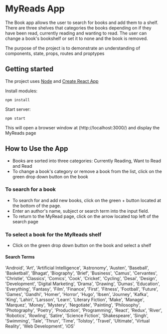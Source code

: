 # MyReads App

The Book app allows the user to search for books and add them to a shelf. There are three shelves that categories the books depending on if they have been read, currently reading and wanting to read. The user can change a book's bookshelf or set it to none and the book is removed. 

The purpose of the project is to demonstrate an understanding of components, state, props, routes and proptypes

## Getting started

The project uses [Node](https://nodejs.org/en/) and [Create React App](https://github.com/facebookincubator/create-react-app)

Install modules:

```
npm install
```

Start server:

```
npm start
```

This will open a browser window at (http://localhost:3000/) and display the MyReads page

## How to Use the App

* Books are sorted into three categories: Currently Reading, Want to Read and Read
* To change a book's category or remove a book from the list, click on the green drop down button on the book


### To search for a book
* To search for and add new books, click on the green + button located at the bottom of the page.
* Enter an author's name, subject or search term into the input field. 
* To return to the MyRead page, click on the arrow located top left of the search page

### To select a book for the MyReads shelf
* Click on the green drop down button on the book and select a shelf

#### Search Terms
'Android', 'Art', 'Artificial Intelligence', 'Astronomy', 'Austen', 'Baseball', 'Basketball', 'Bhagat', 'Biography', 'Brief', 'Business', 'Camus', 'Cervantes', 'Christie', 'Classics', 'Comics', 'Cook', 'Cricket', 'Cycling', 'Desai', 'Design', 'Development', 'Digital Marketing', 'Drama', 'Drawing', 'Dumas', 'Education', 'Everything', 'Fantasy', 'Film', 'Finance', 'First', 'Fitness', 'Football', 'Future', 'Games', 'Gandhi', 'Homer', 'Horror', 'Hugo', 'Ibsen', 'Journey', 'Kafka', 'King', 'Lahiri', 'Larsson', 'Learn', 'Literary Fiction', 'Make', 'Manage', 'Marquez', 'Money', 'Mystery', 'Negotiate', 'Painting', 'Philosophy', 'Photography', 'Poetry', 'Production', 'Programming', 'React', 'Redux', 'River', 'Robotics', 'Rowling', 'Satire', 'Science Fiction', 'Shakespeare', 'Singh', 'Swimming', 'Tale', 'Thrun', 'Time', 'Tolstoy', 'Travel', 'Ultimate', 'Virtual Reality', 'Web Development', 'iOS'
